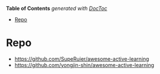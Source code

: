 <!-- START doctoc generated TOC please keep comment here to allow auto update -->
<!-- DON'T EDIT THIS SECTION, INSTEAD RE-RUN doctoc TO UPDATE -->
**Table of Contents**  *generated with [DocToc](https://github.com/thlorenz/doctoc)*

- [Repo](#repo)

<!-- END doctoc generated TOC please keep comment here to allow auto update -->



# Repo
- https://github.com/SupeRuier/awesome-active-learning
- https://github.com/yongjin-shin/awesome-active-learning




